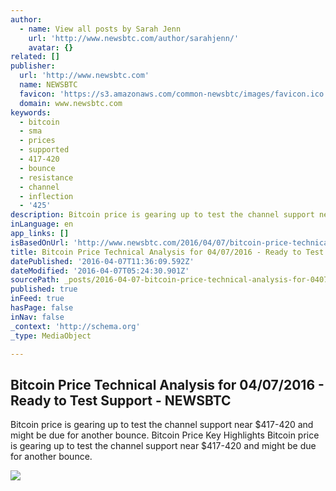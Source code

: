 ```yaml
---
author:
  - name: View all posts by Sarah Jenn
    url: 'http://www.newsbtc.com/author/sarahjenn/'
    avatar: {}
related: []
publisher:
  url: 'http://www.newsbtc.com'
  name: NEWSBTC
  favicon: 'https://s3.amazonaws.com/common-newsbtc/images/favicon.ico'
  domain: www.newsbtc.com
keywords:
  - bitcoin
  - sma
  - prices
  - supported
  - 417-420
  - bounce
  - resistance
  - channel
  - inflection
  - '425'
description: Bitcoin price is gearing up to test the channel support near $417-420 and might be due for another bounce. Bitcoin Price Key Highlights Bitcoin price is gearing up to test the channel support near $417-420 and might be due for another bounce.
inLanguage: en
app_links: []
isBasedOnUrl: 'http://www.newsbtc.com/2016/04/07/bitcoin-price-technical-analysis-04072016-ready-test-support/'
title: Bitcoin Price Technical Analysis for 04/07/2016 - Ready to Test Support - NEWSBTC
datePublished: '2016-04-07T11:36:09.592Z'
dateModified: '2016-04-07T05:24:30.901Z'
sourcePath: _posts/2016-04-07-bitcoin-price-technical-analysis-for-04072016-ready-to-t.md
published: true
inFeed: true
hasPage: false
inNav: false
_context: 'http://schema.org'
_type: MediaObject

---
```

<article style=""><h1>Bitcoin Price Technical Analysis for 04/07/2016 - Ready to Test Support - NEWSBTC</h1><p>Bitcoin price is gearing up to test the channel support near $417-420 and might be due for another bounce. Bitcoin Price Key Highlights Bitcoin price is gearing up to test the channel support near $417-420 and might be due for another bounce.</p><img src="http://s3.amazonaws.com/main-newsbtc-images/2016/04/07030139/160407_btcusd.png" /></article>
